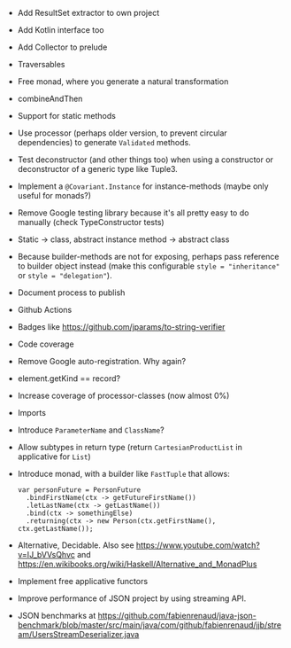 * Add ResultSet extractor to own project
* Add Kotlin interface too
* Add Collector to prelude
* Traversables
* Free monad, where you generate a natural transformation
* combineAndThen
* Support for static methods
* Use processor (perhaps older version, to prevent circular dependencies) to generate `Validated` methods.
* Test deconstructor (and other things too) when using a constructor or deconstructor of a generic type like Tuple3.
* Implement a `@Covariant.Instance` for instance-methods (maybe only useful for monads?)
* Remove Google testing library because it's all pretty easy to do manually (check TypeConstructor tests)
* Static -> class, abstract instance method -> abstract class
* Because builder-methods are not for exposing, perhaps pass reference to builder object instead (make this configurable `style = "inheritance"` or `style = "delegation"`).
* Document process to publish
* Github Actions
* Badges like https://github.com/jparams/to-string-verifier
* Code coverage
* Remove Google auto-registration. Why again?
* element.getKind == record?
* Increase coverage of processor-classes (now almost 0%)
* Imports
* Introduce `ParameterName` and `ClassName`?
* Allow subtypes in return type (return `CartesianProductList` in applicative for `List`)
* Introduce monad, with a builder like `FastTuple` that allows:
    
    ```
    var personFuture = PersonFuture
      .bindFirstName(ctx -> getFutureFirstName())
      .letLastName(ctx -> getLastName())
      .bind(ctx -> somethingElse)
      .returning(ctx -> new Person(ctx.getFirstName(), ctx.getLastName());
    ```
* Alternative, Decidable. Also see https://www.youtube.com/watch?v=IJ_bVVsQhvc and https://en.wikibooks.org/wiki/Haskell/Alternative_and_MonadPlus
* Implement free applicative functors
* Improve performance of JSON project by using streaming API.
* JSON benchmarks at https://github.com/fabienrenaud/java-json-benchmark/blob/master/src/main/java/com/github/fabienrenaud/jjb/stream/UsersStreamDeserializer.java
